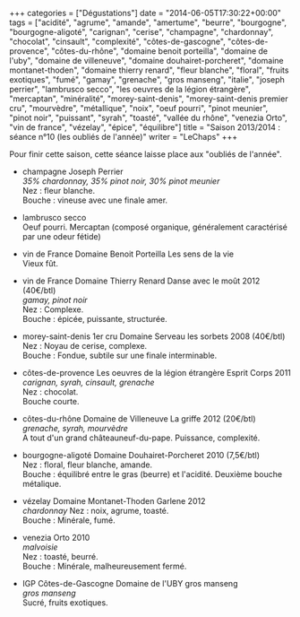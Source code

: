 +++
categories = ["Dégustations"]
date = "2014-06-05T17:30:22+00:00"
tags = ["acidité", "agrume", "amande", "amertume", "beurre", "bourgogne", "bourgogne-aligoté", "carignan", "cerise", "champagne", "chardonnay", "chocolat", "cinsault", "complexité", "côtes-de-gascogne", "côtes-de-provence", "côtes-du-rhône", "domaine benoit porteilla", "domaine de l'uby", "domaine de villeneuve", "domaine douhairet-porcheret", "domaine montanet-thoden", "domaine thierry renard", "fleur blanche", "floral", "fruits exotiques", "fumé", "gamay", "grenache", "gros manseng", "italie", "joseph perrier", "lambrusco secco", "les oeuvres de la légion étrangère", "mercaptan", "minéralité", "morey-saint-denis", "morey-saint-denis premier cru", "mourvèdre", "métallique", "noix", "oeuf pourri", "pinot meunier", "pinot noir", "puissant", "syrah", "toasté", "vallée du rhône", "venezia Orto", "vin de france", "vézelay", "épice", "équilibre"] 
title = "Saison 2013/2014 : séance n°10 (les oubliés de l'année)"
writer = "LeChaps"
+++

Pour finir cette saison, cette séance laisse place aux "oubliés de l'année".

* champagne Joseph Perrier <i class="fa fa-plus-circle"></i>  
_35% chardonnay, 35% pinot noir, 30% pinot meunier_  
Nez : fleur blanche.  
Bouche : vineuse avec une finale amer.

* lambrusco secco <i class="fa fa-minus-circle"></i>  
Oeuf pourri. Mercaptan (composé organique, généralement caractérisé par une odeur fétide)

* vin de France Domaine Benoit Porteilla Les sens de la vie  
Vieux fût.

* vin de France Domaine Thierry Renard Danse avec le moût 2012 (40€/btl) <i class="fa fa-plus-circle"></i> <i class="fa fa-plus-circle"></i>  
_gamay, pinot noir_  
Nez : Complexe.  
Bouche : épicée, puissante, structurée.

* morey-saint-denis 1er cru Domaine Serveau les sorbets 2008 (40€/btl) <i class="fa fa-plus-circle"></i> <i class="fa fa-plus-circle"></i>  
Nez : Noyau de cerise, complexe.  
Bouche : Fondue, subtile sur une finale interminable.

* côtes-de-provence Les oeuvres de la légion étrangère Esprit Corps 2011  
_carignan, syrah, cinsault, grenache_  
Nez : chocolat.  
Bouche courte.

* côtes-du-rhône Domaine de Villeneuve La griffe 2012 (20€/btl) <i class="fa fa-plus-circle"></i> <i class="fa fa-plus-circle"></i>  
_grenache, syrah, mourvèdre_  
A tout d'un grand châteauneuf-du-pape. Puissance, complexité.

* bourgogne-aligoté Domaine Douhairet-Porcheret 2010 (7,5€/btl) <i class="fa fa-plus-circle"></i>  
Nez : floral, fleur blanche, amande.  
Bouche : équilibré entre le gras (beurre) et l'acidité. Deuxième bouche métalique.

* vézelay Domaine Montanet-Thoden  Garlene 2012 <i class="fa fa-plus-circle"></i>  
_chardonnay_
Nez : noix, agrume, toasté.  
Bouche : Minérale, fumé.

* venezia Orto 2010  
_malvoisie_  
Nez : toasté, beurré.  
Bouche : Minérale, malheureusement fermé.

* IGP Côtes-de-Gascogne Domaine de l'UBY gros manseng  
_gros manseng_  
Sucré, fruits exotiques.
